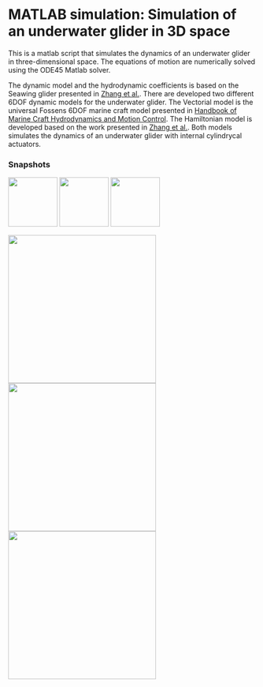 # MATLAB simulation:  Simulation of an underwater glider in 3D space

This is a matlab script that simulates the dynamics of an underwater glider in three-dimensional space. The equations of motion are numerically solved using the ODE45 Matlab solver.

 The dynamic model and the hydrodynamic coefficients is based on the Seawing glider presented in [Zhang et al.](https://www.researchgate.net/publication/256817942_Spiraling_motion_of_underwater_gliders_Modeling_analysis_and_experimental_results). There are developed two different 6DOF dynamic models for the underwater glider. The Vectorial model is the universal Fossens 6DOF marine craft model presented in  [Handbook of Marine Craft Hydrodynamics and Motion Control](https://onlinelibrary.wiley.com/doi/book/10.1002/9781119994138). The Hamiltonian model is developed based on the work presented in  [Zhang et al.](https://www.researchgate.net/publication/256817942_Spiraling_motion_of_underwater_gliders_Modeling_analysis_and_experimental_results). Both models simulates the dynamics of an underwater glider with internal cylindrycal actuators. 
 
### Snapshots

<p float="left">
  <img src="https://user-images.githubusercontent.com/59923925/106399047-b691d200-6416-11eb-9be3-2dc0fb4da615.png" width="100" />
  <img src="https://user-images.githubusercontent.com/59923925/106398998-72063680-6416-11eb-88f0-e0137d4383e7.png" width="100" /> 
  <img src="https://user-images.githubusercontent.com/59923925/106399052-b98cc280-6416-11eb-8fc5-5a6aac4ebf39.png" width="100" />
</p>

<img src="https://user-images.githubusercontent.com/59923925/106399047-b691d200-6416-11eb-9be3-2dc0fb4da615.png" width="300" height="300">

<img src="https://user-images.githubusercontent.com/59923925/106398998-72063680-6416-11eb-88f0-e0137d4383e7.png" width="300" height="300">

<img src="https://user-images.githubusercontent.com/59923925/106399052-b98cc280-6416-11eb-8fc5-5a6aac4ebf39.png" width="300" height="300">

